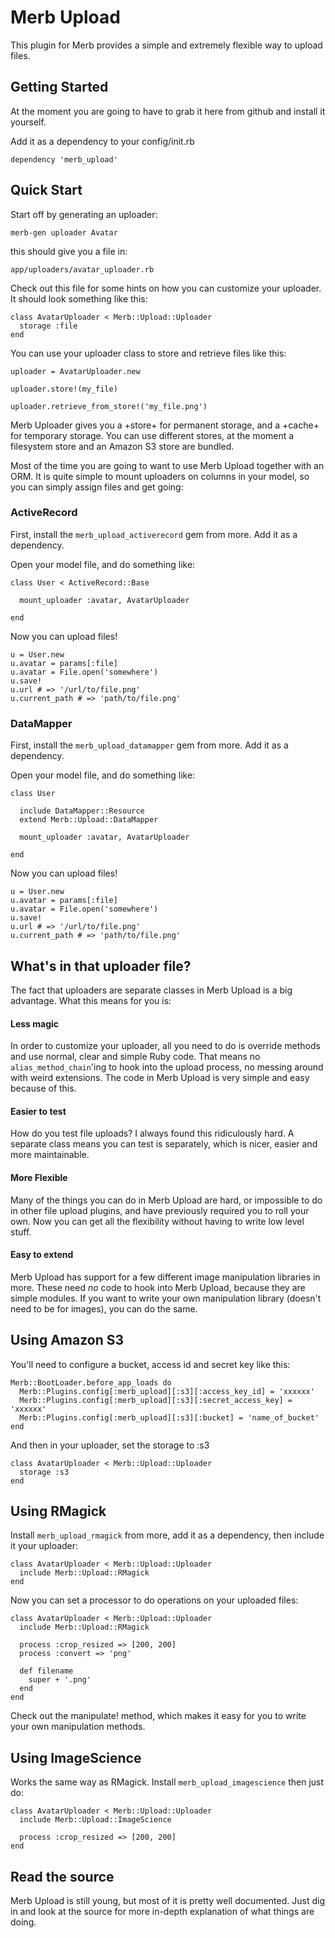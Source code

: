# Merb Upload

This plugin for Merb provides a simple and extremely flexible way to upload files.

## Getting Started

At the moment you are going to have to grab it here from github and install it yourself.

Add it as a dependency to your config/init.rb
    
    dependency 'merb_upload'

## Quick Start

Start off by generating an uploader:

    merb-gen uploader Avatar

this should give you a file in:

    app/uploaders/avatar_uploader.rb

Check out this file for some hints on how you can customize your uploader. It should look something like this:

    class AvatarUploader < Merb::Upload::Uploader
      storage :file
    end

You can use your uploader class to store and retrieve files like this:

    uploader = AvatarUploader.new
    
    uploader.store!(my_file)
    
    uploader.retrieve_from_store!('my_file.png')

Merb Uploader gives you a +store+ for permanent storage, and a +cache+ for temporary storage. You can use different stores, at the moment a filesystem store and an Amazon S3 store are bundled. 

Most of the time you are going to want to use Merb Upload together with an ORM. It is quite simple to mount uploaders on columns in your model, so you can simply assign files and get going:

### ActiveRecord

First, install the `merb_upload_activerecord` gem from more. Add it as a dependency.

Open your model file, and do something like:

    class User < ActiveRecord::Base
    
      mount_uploader :avatar, AvatarUploader

    end

Now you can upload files!

    u = User.new
    u.avatar = params[:file]
    u.avatar = File.open('somewhere')
    u.save!
    u.url # => '/url/to/file.png'
    u.current_path # => 'path/to/file.png'

### DataMapper

First, install the `merb_upload_datamapper` gem from more. Add it as a dependency.

Open your model file, and do something like:

    class User
    
      include DataMapper::Resource
      extend Merb::Upload::DataMapper

      mount_uploader :avatar, AvatarUploader

    end

Now you can upload files!

    u = User.new
    u.avatar = params[:file]
    u.avatar = File.open('somewhere')
    u.save!
    u.url # => '/url/to/file.png'
    u.current_path # => 'path/to/file.png'

## What's in that uploader file?

The fact that uploaders are separate classes in Merb Upload is a big advantage. What this means for you is:

#### Less magic

In order to customize your uploader, all you need to do is override methods and use normal, clear and simple Ruby code. That means no `alias_method_chain`'ing to hook into the upload process, no messing around with weird extensions. The code in Merb Upload is very simple and easy because of this.

#### Easier to test

How do you test file uploads? I always found this ridiculously hard. A separate class means you can test is separately, which is nicer, easier and more maintainable.

#### More Flexible

Many of the things you can do in Merb Upload are hard, or impossible to do in other file upload plugins, and have previously required you to roll your own. Now you can get all the flexibility without having to write low level stuff.

#### Easy to extend

Merb Upload has support for a few different image manipulation libraries in more. These need *no* code to hook into Merb Upload, because they are simple modules. If you want to write your own manipulation library (doesn't need to be for images), you can do the same.

## Using Amazon S3

You'll need to configure a bucket, access id and secret key like this:

    Merb::BootLoader.before_app_loads do
      Merb::Plugins.config[:merb_upload][:s3][:access_key_id] = 'xxxxxx'
      Merb::Plugins.config[:merb_upload][:s3][:secret_access_key] = 'xxxxxx'
      Merb::Plugins.config[:merb_upload][:s3][:bucket] = 'name_of_bucket'
    end

And then in your uploader, set the storage to :s3

    class AvatarUploader < Merb::Upload::Uploader
      storage :s3
    end

## Using RMagick

Install `merb_upload_rmagick` from more, add it as a dependency, then include it your uploader:

    class AvatarUploader < Merb::Upload::Uploader
      include Merb::Upload::RMagick
    end
    
Now you can set a processor to do operations on your uploaded files:

    class AvatarUploader < Merb::Upload::Uploader
      include Merb::Upload::RMagick
      
      process :crop_resized => [200, 200]
      process :convert => 'png'
      
      def filename
        super + '.png'
      end
    end

Check out the manipulate! method, which makes it easy for you to write your own manipulation methods.

## Using ImageScience

Works the same way as RMagick. Install `merb_upload_imagescience` then just do:

    class AvatarUploader < Merb::Upload::Uploader
      include Merb::Upload::ImageScience
      
      process :crop_resized => [200, 200]
    end

## Read the source

Merb Upload is still young, but most of it is pretty well documented. Just dig in and look at the source for more in-depth explanation of what things are doing.